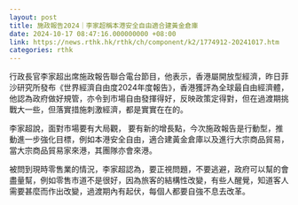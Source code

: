 ```yaml
---
layout: post
title: 施政報告2024｜李家超稱本港安全自由適合建黃金倉庫
date: 2024-10-17 08:47:16.000000000 +08:00
link: https://news.rthk.hk/rthk/ch/component/k2/1774912-20241017.htm
categories: rthk
---
```


行政長官李家超出席施政報告聯合電台節目，他表示，香港屬開放型經濟，昨日菲沙研究所發布《世界經濟自由度2024年度報告》，香港獲評為全球最自由經濟體，他認為政府做好規管，亦令到市場自由發揮得好，反映政策定得對，但在過渡期挑戰大一些，但落實措施刺激經濟，都是實實在在的。

李家超說，面對市場要有大局觀， 要有新的增長點，今次施政報告是行動型，推動進一步強化目標，例如本港安全自由，適合建黃金倉庫以及進行大宗商品貿易，當大宗商品貿易家來港，其團隊亦會來港。

被問到現時零售業的情況，李家超認為，要正視問題，不要逃避，政府可以幫的會盡量幫，例如零售市道不是很好，因為旅客的結構性改變，有些人醒覺，知道客人需要甚麼而作出改變，過渡期內有起伏，每個人都要自強不息去改革。
